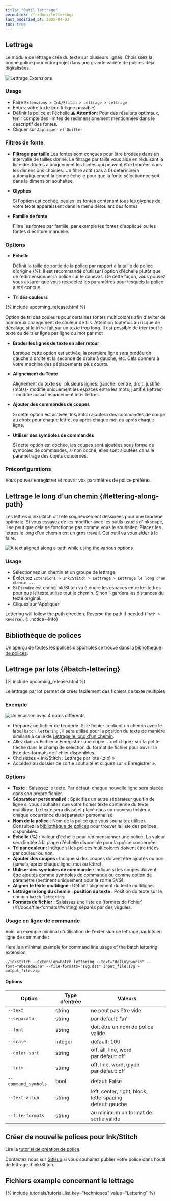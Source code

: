 ```yaml
---
title: "Outil lettrage"
permalink: /fr/docs/lettering/
last_modified_at: 2025-04-03
toc: true
---
```

## Lettrage

Le module de lettrage crée du texte sur plusieurs lignes. Choisissez la bonne police pour votre projet dans une grande variété de polices déjà digitalisées.

![Lettrage Extensions](/assets/images/docs/fr/lettering.png)

### Usage

* Faire `Extensions > Ink/Stitch > Lettrage > Lettrage`
* Entrez votre texte (multi-ligne possible)
* Définir la police et l'échelle
    **⚠ Attention**: Pour des résultats optimaux, tenir compte des limites de redimensionement mentionnées dans le descriptif des fontes.
* Cliquer sur `Appliquer et Quitter`

### Filtres de fonte

* **Filtrage par taille**
  Les fontes sont conçues pour être  brodées dans  un intervalle de tailles donné.
  Le filtrage par taille vous aide en réduisant la liste des fontes à uniquement les fontes qui peuvent être brodées dans les dimensions choisies.
  Un filtre actif (pas à 0) déterminera  automatiquement la bonne échelle pour que la fonte sélectionnée soit dans la dimension souhaitée.

* **Glyphes**

  Si l'option est cochée, seules les fontes contenant tous les glyphes de votre texte apparaissent dans le menu déroulant des fontes

* **Famille de fonte**

  Filtre les fontes par famille, par exemple les fontes d'appliqué ou les fontes d'écriture manuelle.

### Options

* **Echelle**

  Définit la taille de sortie de la police par rapport à la taille de police d'origine (%).
  Il est recommandé d'utiliser l'option d'échelle plutôt que de redimensionner la police sur le canevas.
  De cette façon, vous pouvez vous assurer que vous respectez les paramètres pour lesquels la police a été conçue.
  
* **Tri des couleurs**

 {% include upcoming_release.html %}

  Option de tri des couleurs pour certaines fontes multicolores afin d'éviter de nombreux changement de couleur de fils. Attention toutefois au risque de décalage si le tri se fait sur un texte trop long. Il est possible de  trier tout le texte ou de trier ligne par ligne ou mot par  mot

  
* **Broder les lignes de texte en aller retour**

  Lorsque cette option est activée, la première ligne sera brodée de gauche à droite et la seconde de droite à gauche, etc.
  Cela donnera à votre machine des déplacements plus courts.

* **Alignement du Texte**

  Alignement du texte sur plusieurs lignes: gauche, centre, droit, justifié (mots)- modifie uniquement les espaces entre les mots, justifié (lettres) - modifie aussi l'espacement inter lettres.

* **Ajouter des commandes de coupes**

  Si cette option est activée, Ink/Stitch ajoutera des commandes de coupe  au choix pour chaque lettre, ou après chaque mot ou après chaque ligne.

* **Utiliser des symboles de commandes**

  Si cette option est cochée, les coupes sont ajoutées sous  forme de symboles de commandes, si non coché, elles sont ajoutées dans le paramètrage des objets concernés.
### Préconfigurations

Vous pouvez enregistrer et rouvrir vos paramètres de police préférés.

## Lettrage le long d'un chemin  {#lettering-along-path}

Les lettres d'ink/stitch ont été soigneusement dessinées pour une broderie optimale. Si vous essayez de les modifier avec les outils usuels d'inkscape, il se peut que cela ne fonctionne pas comme vous le souhaitez. Placez les lettres le long  d'un chemin est un gros travail. Cet outil va vous aider à le faire.

![A text aligned along a path while using the various options](/assets/images/docs/text_along_path_alignment.png)

### Usage

* Sélectionnez un chemin et un groupe de lettrage 
* Exécutez `Extensions > Ink/Stitch > Lettrage > Lettrage le long d'un chemin ...`
* Si `Etendre` est coché Ink/Stitch va étendre les espaces entre les lettres pour que le texte utilise tout le chemin. Sinon il gardera les distances du texte original. 
* Cliquez sur 'Appliquer'

Lettering will follow the path direction. Reverse the path if needed (`Path > Reverse`).
{: .notice--info}

## Bibliothèque de polices

Un aperçu de toutes les polices disponibles se trouve dans la [bibliothèque de polices](/fr/fonts/font-library/).

## Lettrage par lots {#batch-lettering}

{% include upcoming_release.html %}

Le lettrage par lot permet de créer facilement des fichiers de texte multiples

###  Exemple
![Un écusson avec 4 noms différents](/assets/images/docs/batch-lettering.png)

* Préparez un fichier de broderie.
   Si le fichier contient un chemin  avec le label  `batch lettering` , il sera utilisé pour la position du texte de manière similaire à celle 
   de [Lettrage le long d'un chemin](/docs/lettering/#lettering-along-path).
* Allez dans « Fichier > Enregistrer une copie... » et cliquez sur la petite flèche dans le champ de sélection du format de fichier pour ouvrir la liste des formats de fichier disponibles.
* Choisissez « Ink/Stitch : Lettrage par lots (.zip) »
* Accédez au dossier de sortie souhaité et cliquez sur « Enregistrer ».


### Options

* **Texte** : Saisissez le texte. Par défaut, chaque nouvelle ligne sera placée dans son propre fichier.
* **Séparateur personnalisé** :  Spécifiez un autre séparateur que fin de ligne si vous souhaitez que votre fichier texte contienne du texte multiligne.
Le texte sera divisé et placé dans un nouveau fichier à chaque occurrence du séparateur personnalisé.
* **Nom de la police** : Nom de la police que vous souhaitez utiliser. Consultez la [bibliothèque de polices](/fr/fonts/font-library/) pour trouver la liste des polices disponibles.
* **Échelle (%) :** Valeur d'échelle pour redimensionner une police. La valeur sera limitée à la plage d'échelle disponible pour la police concernée.
* **Tri par couleur :** Indique si les polices multicolores doivent être triées par couleur ou non.
* **Ajouter des coupes :** Indique si des coupes doivent être ajoutés ou non (jamais, après chaque ligne, mot ou lettre).
* **Utiliser des symboles de commande :** Indique si les coupes doivent être ajoutés comme symboles de commande ou comme option de paramètre (pertinent uniquement pour la sortie SVG).
* **Aligner le texte multiligne :** Définit l'alignement du texte multiligne.
* **Lettrage le long du chemin : position du texte :** Position du texte sur le chemin `batch lettering`.
* **Formats de fichier :** Saisissez une liste de [formats de fichier] (/fr/docs/file-formats/#writing) séparés par des virgules.


### Usage en ligne de commande

Voici un exemple minimal d'utilisation de l'extension de lettrage par lots en ligne de commande :


Here is a minimal example for command line usage of the batch lettering extension

```
./inkstitch --extension=batch_lettering --text="Hello\nworld" --font="Abecedaire" --file-formats="svg,dst" input_file.svg > output_file.zip
```

#### Options

Option             |Type d'entrée|Valeurs
------------------|----------|------
`--text`           |string  |ne peut pas être vide
`--separator`      |string    |par défault: '\n'
`--font`           |string    |doit être un nom de police valide
`--scale`          |integer   |default: 100
`--color-sort`     |string    |off, all, line, word<br>  par défaut: off
`--trim`           |string    |off, line, word, glyph<br> par défaut: off 
`--command_symbols`|bool      |defaut: False
`--text-align`     |string    |left, center, right, block, letterspacing<br>defaut: gauche
`--file-formats`   |string    |au minimum un format de sortie valide
## Créer de nouvelle polices pour Ink/Stitch
Lire le [tutoriel de création de police](/fr/tutorials/font-creation/).

Contactez nous  sur  [GitHub](https://github.com/inkstitch/inkstitch/issues) si vous souhaitez publier votre police dans l'outil de lettrage d'Ink/Stitch.

## Fichiers example concernant  le lettrage

{% include tutorials/tutorial_list key="techniques" value="Lettering" %}
